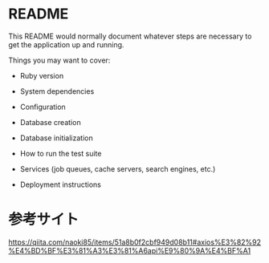 # README

This README would normally document whatever steps are necessary to get the
application up and running.

Things you may want to cover:

* Ruby version

* System dependencies

* Configuration

* Database creation

* Database initialization

* How to run the test suite

* Services (job queues, cache servers, search engines, etc.)

* Deployment instructions

# 参考サイト
https://qiita.com/naoki85/items/51a8b0f2cbf949d08b11#axios%E3%82%92%E4%BD%BF%E3%81%A3%E3%81%A6api%E9%80%9A%E4%BF%A1
